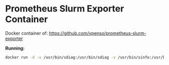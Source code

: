 Prometheus Slurm Exporter Container
===

Docker container of: https://github.com/vpenso/prometheus-slurm-exporter

__Running:__

```sh
docker run -d -v /usr/bin/sdiag:/usr/bin/sdiag -v /usr/bin/sinfo:/usr/bin/sinfo -v /usr/bin/squeue:/usr/bin/squeue -v /etc/slurm:/etc/slurm:ro -v /usr/lib/slurm:/usr/lib/slurm:ro -v /etc/hosts:/etc/hosts:ro -v /var/run/munge:/var/run/munge:ro -p 8080:8080 dholt/prometheus-slurm-exporter
```
